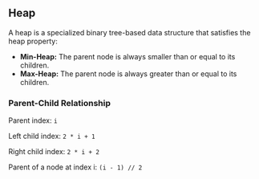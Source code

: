 ## Heap

A heap is a specialized binary tree-based data structure that satisfies the heap property:
* **Min-Heap:** The parent node is always smaller than or equal to its children.
* **Max-Heap:** The parent node is always greater than or equal to its children.

### Parent-Child Relationship

Parent index: `i`

Left child index: `2 * i + 1`

Right child index: `2 * i + 2`

Parent of a node at index i: `(i - 1) // 2`

